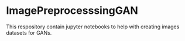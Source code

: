 # ImagePreprocesssingGAN

This respository contain jupyter notebooks to help with
creating images datasets for GANs.
